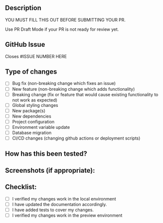 ## Description

<!--- What does this PR do? -->

YOU MUST FILL THIS OUT BEFORE SUBMITTING YOUR PR.

Use PR Draft Mode if your PR is not ready for review yet.

## GitHub Issue

<!--- Enter the issue number here. If there is no issue, create one first. -->

Closes #ISSUE NUMBER HERE

## Type of changes

<!--- Select all that apply -->

- [ ] Bug fix (non-breaking change which fixes an issue)
- [ ] New feature (non-breaking change which adds functionality)
- [ ] Breaking change (fix or feature that would cause existing functionality to not work as expected)
- [ ] Global styling changes
- [ ] New package(s)
- [ ] New dependencies
- [ ] Project configuration
- [ ] Environment variable update
- [ ] Database migration
- [ ] CI/CD changes (changing github actions or deployment scripts)

## How has this been tested?

<!--- Please describe in detail how you tested your changes!!! -->

## Screenshots (if appropriate):

## Checklist:

<!--- Select all that apply -->

- [ ] I verified my changes work in the local environment
- [ ] I have updated the documentation accordingly.
- [ ] I have added tests to cover my changes.
- [ ] I verified my changes work in the preview environment

